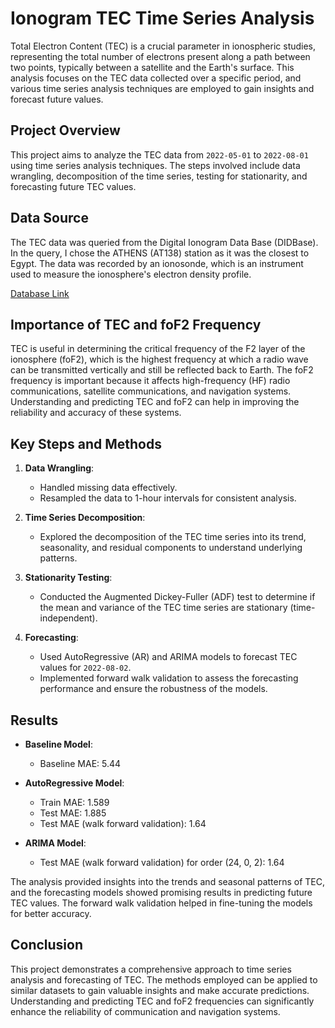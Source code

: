 # Ionogram TEC Time Series Analysis

Total Electron Content (TEC) is a crucial parameter in ionospheric studies, representing the total number of electrons present along a path between two points, typically between a satellite and the Earth's surface. This analysis focuses on the TEC data collected over a specific period, and various time series analysis techniques are employed to gain insights and forecast future values.

## Project Overview

This project aims to analyze the TEC data from `2022-05-01` to `2022-08-01` using time series analysis techniques. The steps involved include data wrangling, decomposition of the time series, testing for stationarity, and forecasting future TEC values.


## Data Source

The TEC data was queried from the Digital Ionogram Data Base (DIDBase). In the query, I chose the ATHENS (AT138) station as it was the closest to Egypt. The data was recorded by an ionosonde, which is an instrument used to measure the ionosphere's electron density profile.

[Database Link](https://giro.uml.edu/didbase/scaled.php)

## Importance of TEC and foF2 Frequency

TEC is useful in determining the critical frequency of the F2 layer of the ionosphere (foF2), which is the highest frequency at which a radio wave can be transmitted vertically and still be reflected back to Earth. The foF2 frequency is important because it affects high-frequency (HF) radio communications, satellite communications, and navigation systems. Understanding and predicting TEC and foF2 can help in improving the reliability and accuracy of these systems.

## Key Steps and Methods

1. **Data Wrangling**:
   - Handled missing data effectively.
   - Resampled the data to 1-hour intervals for consistent analysis.

2. **Time Series Decomposition**:
   - Explored the decomposition of the TEC time series into its trend, seasonality, and residual components to understand underlying patterns.

3. **Stationarity Testing**:
   - Conducted the Augmented Dickey-Fuller (ADF) test to determine if the mean and variance of the TEC time series are stationary (time-independent).

4. **Forecasting**:
   - Used AutoRegressive (AR) and ARIMA models to forecast TEC values for `2022-08-02`.
   - Implemented forward walk validation to assess the forecasting performance and ensure the robustness of the models.

## Results

- **Baseline Model**:
  - Baseline MAE: 5.44

- **AutoRegressive Model**:
  - Train MAE: 1.589
  - Test MAE: 1.885
  - Test MAE (walk forward validation): 1.64

- **ARIMA Model**:
  - Test MAE (walk forward validation) for order (24, 0, 2): 1.64

The analysis provided insights into the trends and seasonal patterns of TEC, and the forecasting models showed promising results in predicting future TEC values. The forward walk validation helped in fine-tuning the models for better accuracy.

## Conclusion

This project demonstrates a comprehensive approach to time series analysis and forecasting of TEC. The methods employed can be applied to similar datasets to gain valuable insights and make accurate predictions. Understanding and predicting TEC and foF2 frequencies can significantly enhance the reliability of communication and navigation systems.
